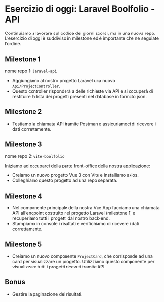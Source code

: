 # Esercizio di oggi: **Laravel Boolfolio - API**

Continuiamo a lavorare sul codice dei giorni scorsi, ma in una nuova repo.
L’esercizio di oggi è suddiviso in milestone ed è importante che ne seguiate l’ordine.

## Milestone 1

nome repo 1: `laravel-api`

- Aggiungiamo al nostro progetto Laravel una nuovo `Api/ProjectController`.
- Questo controller risponderà a delle richieste via API e si occuperà di restituire la lista dei progetti presenti nel database in formato json.

## Milestone 2

- Testiamo la chiamata API tramite Postman e assicuriamoci di ricevere i dati correttamente.

## Milestone 3

nome repo 2: `vite-boolfolio`

Iniziamo ad occuparci della parte front-office della nostra applicazione:

- Creiamo un nuovo progetto Vue 3 con Vite e installiamo axios.
- Colleghiamo questo progetto ad una repo separata.

## Milestone 4

- Nel componente principale della nostra Vue App facciamo una chiamata API all’endpoint costruito nel progetto Laravel (milestone 1) e recuperiamo tutti i progetti dal nostro back-end.
- Stampiamo in console i risultati e verifichiamo di ricevere i dati correttamente.

## Milestone 5

- Creiamo un nuovo componente `ProjectCard`, che corrisponde ad una card per visualizzare un progetto. Utilizziamo questo componente per visualizzare tutti i progetti ricevuti tramite API.

## Bonus

- Gestire la paginazione dei risultati.
